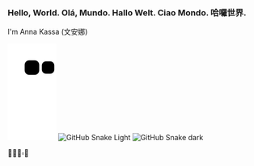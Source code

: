 ### Hello, World. Olá, Mundo. Hallo Welt. Ciao Mondo. 哈囉世界. 
I'm Anna Kassa (文安娜)

![Snake animation](https://github.com/rafaballerini/rafaballerini/blob/output/github-contribution-grid-snake.svg)
![GitHub Snake Light](github-snake.svg#gh-light-mode-only)
![GitHub Snake dark](github-snake-dark.svg#gh-dark-mode-only)


<!--
**annakassa/annakassa** is a ✨ _special_ ✨ repository because its `README.md` (this file) appears on your GitHub profile.

Here are some ideas to get you started:

- 🔭 I’m currently working on ...
- 🌱 I’m currently learning ...
- 👯 I’m looking to collaborate on ...
- 🤔 I’m looking for help with ...
- 💬 Ask me about ...
- 📫 How to reach me: ...
- 😄 Pronouns: ...
- ⚡ Fun fact: ...
-->🔘🔳🔸▫️🔹
